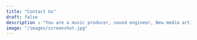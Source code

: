 ```yaml
---
title: "Contact Us"
draft: false
description : "You are a music producer, sound engineer, New media artist, game designer or you run an educational program in this field? Contact us now!"
image: "/images/screenshot.jpg"
---
```

